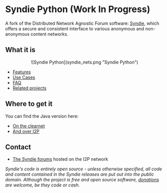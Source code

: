 # Syndie Python (Work In Progress)

A fork of the Distributed Network Agnostic Forum software: [Syndie][1], which offers a secure and consistent interface to various anonymous and non-anonymous content networks.

## What it is

<center>![Syndie Python](syndie_nets.png "Syndie Python")</center>

* [Features][2]
* [Use Cases][3]
* [FAQ][4]
* [Related projects][5]

## Where to get it

You can find the Java version here:

* [On the clearnet][1]
* [And over I2P][6]

## Contact

* [The Syndie forums][7] hosted on the I2P network

_Syndie's code is entirely open source - unless otherwise specified, all code and content contained in the Syndie releases are put out into the public domain. Although the project is free and open source software, [donations][8] are welcome, be they code or cash._

[1]: https://syndie.de/index.html
[2]: https://syndie.de/features.html
[3]: https://syndie.de/usecases.html
[4]: https://syndie.de/faq.html
[5]: https://syndie.de/related.html
[6]: http://salt.i2p/wiki/index.php/Main_Page#Syndie
[7]: http://www.forum.i2p/viewforum.php?f=29
[8]: https://syndie.de/donate.html

